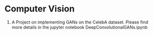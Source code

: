 # Computer Vision

1. A Project on implementing GANs on the CelebA dataset. Please find more details in the jupyter notebook DeepConvolutionalGANs.ipynb

